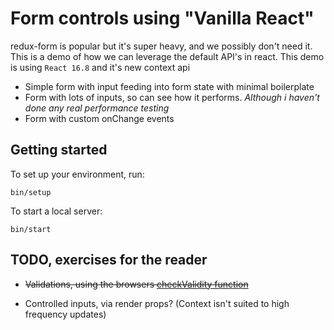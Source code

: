 # Form controls using "Vanilla React"

redux-form is popular but it's super heavy, and we possibly don't need it. This is a demo of how we can leverage the default API's in react. This demo is using `React 16.8` and it's new context api

- Simple form with input feeding into form state with minimal boilerplate
- Form with lots of inputs, so can see how it performs. _Although i haven't done any real performance testing_
- Form with custom onChange events

## Getting started

To set up your environment, run:

    bin/setup

To start a local server:

    bin/start


## TODO, exercises for the reader

- ~~Validations, using the browsers [checkValidity function](https://developer.mozilla.org/en-US/docs/Web/API/HTMLSelectElement/checkValidity)~~

- Controlled inputs, via render props? (Context isn't suited to high frequency updates)

